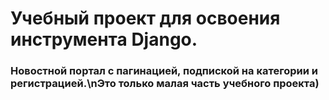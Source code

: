 <h1>Учебный проект для освоения инструмента Django.</h1>
<h3>Новостной портал с пагинацией, подпиской на категории и регистрацией.\nЭто только малая часть учебного проекта)</h3>

